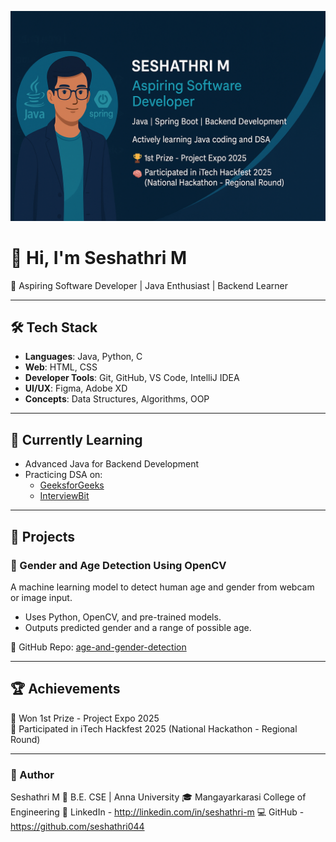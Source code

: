 ![Seshathri M Banner](./seshathri-banner.png)

# 👋 Hi, I'm Seshathri M

🎯 Aspiring Software Developer | Java Enthusiast | Backend Learner

---

## 🛠️ Tech Stack

- **Languages**: Java, Python, C  
- **Web**: HTML, CSS  
- **Developer Tools**: Git, GitHub, VS Code, IntelliJ IDEA  
- **UI/UX**: Figma, Adobe XD  
- **Concepts**: Data Structures, Algorithms, OOP  

---

## 🌱 Currently Learning

- Advanced Java for Backend Development
- Practicing DSA on:
  - [GeeksforGeeks](https://auth.geeksforgeeks.org/user/seshathri044)
  - [InterviewBit](https://www.interviewbit.com/profile/seshathri044)

---

## 📂 Projects

### 🎯 Gender and Age Detection Using OpenCV

A machine learning model to detect human age and gender from webcam or image input.

- Uses Python, OpenCV, and pre-trained models.
- Outputs predicted gender and a range of possible age.

📎 GitHub Repo: [age-and-gender-detection](https://github.com/seshathri044/age-and-gender-detection)

---
## 🏆 Achievements

🥇 Won 1st Prize - Project Expo 2025  
🧠 Participated in iTech Hackfest 2025 (National Hackathon - Regional Round) 

---
### 👤 Author
Seshathri M
📍 B.E. CSE | Anna University
🎓 Mangayarkarasi College of Engineering
🔗 LinkedIn - http://linkedin.com/in/seshathri-m
💻 GitHub - https://github.com/seshathri044
